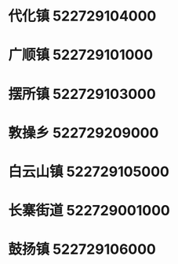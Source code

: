 # 代化镇 522729104000
# 广顺镇 522729101000
# 摆所镇 522729103000
# 敦操乡 522729209000
# 白云山镇 522729105000
# 长寨街道 522729001000
# 鼓扬镇 522729106000
